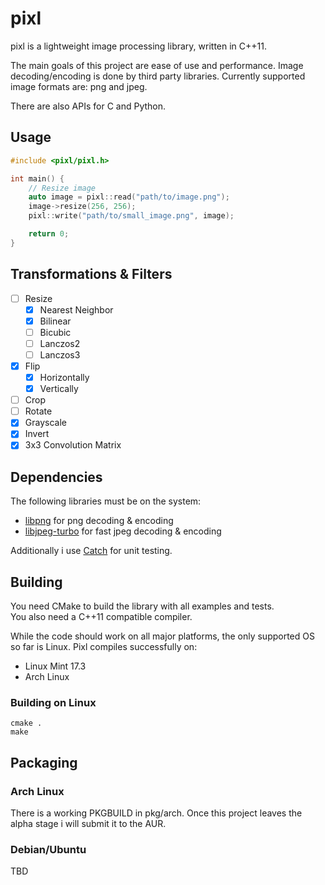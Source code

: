 # pixl
pixl is a lightweight image processing library, written in C++11.

The main goals of this project are ease of use and performance.
Image decoding/encoding is done by third party libraries. Currently supported image formats are: png and jpeg.

There are also APIs for C and Python.

## Usage
```cpp
#include <pixl/pixl.h>

int main() {
	// Resize image
	auto image = pixl::read("path/to/image.png"); 
	image->resize(256, 256);
	pixl::write("path/to/small_image.png", image);

	return 0;
}
```

## Transformations & Filters
- [ ] Resize
	- [x] Nearest Neighbor
	- [x] Bilinear
	- [ ] Bicubic
	- [ ] Lanczos2
	- [ ] Lanczos3
- [x] Flip
	- [x] Horizontally
	- [x] Vertically
- [ ] Crop
- [ ] Rotate
- [x] Grayscale
- [x] Invert
- [x] 3x3 Convolution Matrix

## Dependencies
The following libraries must be on the system:

- [libpng](http://www.libpng.org/pub/png/libpng.html) for png decoding & encoding
- [libjpeg-turbo](http://libjpeg-turbo.virtualgl.org/) for fast jpeg decoding & encoding

Additionally i use [Catch](https://github.com/philsquared/Catch) for unit testing.

## Building
You need CMake to build the library with all examples and tests.    
You also need a C++11 compatible compiler.

While the code should work on all major platforms, the only supported OS so far is Linux.
Pixl compiles successfully on:

- Linux Mint 17.3
- Arch Linux

### Building on Linux
```
cmake .
make
```

## Packaging

### Arch Linux
There is a working PKGBUILD in pkg/arch.
Once this project leaves the alpha stage i will submit it to the AUR.

### Debian/Ubuntu
TBD